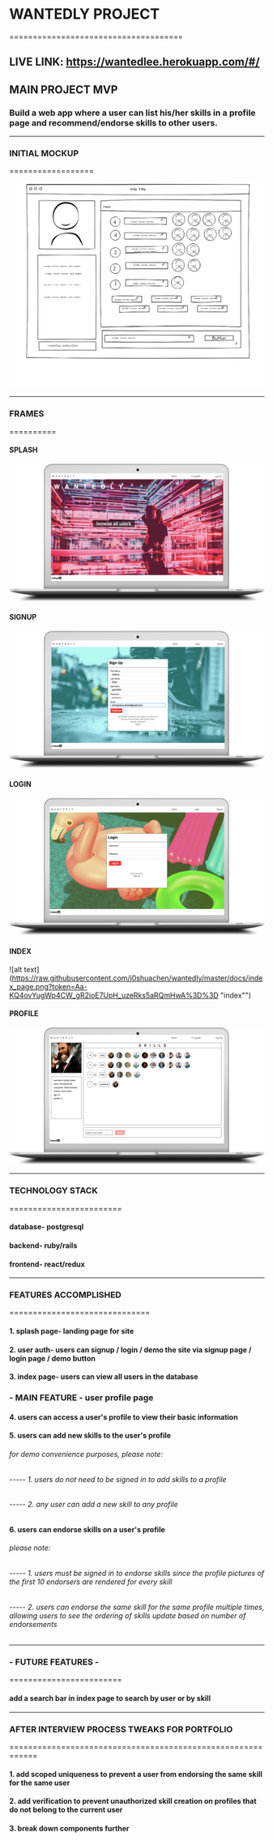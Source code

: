 # WANTEDLY PROJECT
=====================================

## LIVE LINK: https://wantedlee.herokuapp.com/#/

## MAIN PROJECT MVP

### Build a web app where a user can list his/her skills in a profile page and recommend/endorse skills to other users.

-------------------------

### INITIAL MOCKUP

==================

![alt text](https://raw.githubusercontent.com/j0shuachen/wantedly/master/docs/wantedlywireframe.png?token=Aa-KQ-IYxTliLh95_yrANKR--6-xPf9hks5aRPetwA%3D%3D "mockup")

-------------------------

### FRAMES

==========

#### SPLASH

![alt text](https://raw.githubusercontent.com/j0shuachen/wantedly/master/docs/splash_page.png?token=Aa-KQ53GSB7NWTboTqtVhIXSpnRqsf4xks5aRQjzwA%3D%3D "splash")

#### SIGNUP

![alt text](https://raw.githubusercontent.com/j0shuachen/wantedly/master/docs/login_page.png?token=Aa-KQ97M8uGEEat9O8PSLnJLlfqs_2aHks5aRQlCwA%3D%3D "signup")

#### LOGIN

![alt text](https://raw.githubusercontent.com/j0shuachen/wantedly/master/docs/signup_page.png?token=Aa-KQ2RdEuhugAnStekUDZ9C7Sgc_2tDks5aRQldwA%3D%3D "signup")

#### INDEX

![alt text](https://raw.githubusercontent.com/j0shuachen/wantedly/master/docs/index_page.png?token=Aa-KQ4ovYugWp4CW_gR2ioE7UpH_uzeRks5aRQmHwA%3D%3D "index"")

#### PROFILE

![alt text](https://raw.githubusercontent.com/j0shuachen/wantedly/master/docs/profile_page.png?token=Aa-KQ9cRSh2Kb-uFWw2IDjMPbZNibt0dks5aRQmfwA%3D%3D "profile")

-------------------------


### TECHNOLOGY STACK
========================
#### database- postgresql
#### backend- ruby/rails
#### frontend- react/redux

--------------------------

### FEATURES ACCOMPLISHED

==============================

#### 1. splash page- landing page for site

#### 2. user auth- users can signup / login / demo the site via signup page / login page / demo button

#### 3. index page- users can view all users in the database

### - MAIN FEATURE - user profile page

#### 4. users can access a user's profile to view their basic information

#### 5. users can add new skills to the user's profile

###### for demo convenience purposes, please note:
###### ----- 1. users do not need to be signed in to add skills to a profile
###### ----- 2. any user can add a new skill to any profile

#### 6. users can endorse skills on a user's profile

###### please note:
###### ----- 1. users must be signed in to endorse skills since the profile pictures of the first 10 endorsers are rendered for every skill
###### ----- 2. users can endorse the same skill for the same profile multiple times, allowing users to see the ordering of skills update based on number of endorsements

-----------------------------------

### - FUTURE FEATURES -
========================

####  add a search bar in index page to search by user or by skill

-----------------------------------

###  AFTER INTERVIEW PROCESS TWEAKS FOR PORTFOLIO
============================================================

#### 1. add scoped uniqueness to prevent a user from endorsing the same skill for the same user

#### 2. add verification to prevent unauthorized skill creation on profiles that do not belong to the current user

#### 3. break down components further
